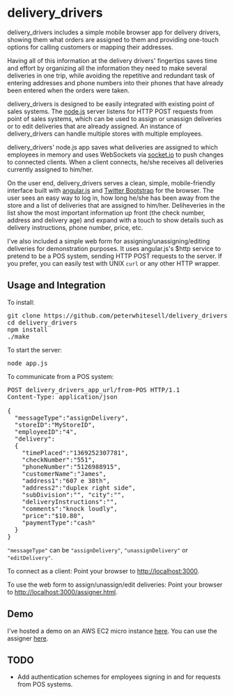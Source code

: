 delivery_drivers
================
delivery_drivers includes a simple mobile browser app for delivery drivers, showing them what orders are assigned to them and providing one-touch options for calling customers or mapping their addresses.

Having all of this information at the delivery drivers' fingertips saves time and effort by organizing all the information they need to make several deliveries in one trip, while avoiding the repetitive and redundant task of entering addresses and phone numbers into their phones that have already been entered when the orders were taken. 

delivery_drivers is designed to be easily integrated with existing point of sales systems. The [node.js](http://nodejs.org/) server listens for HTTP POST requests from point of sales systems, which can be used to assign or unassign deliveries or to edit deliveries that are already assigned. An instance of delivery_drivers can handle multiple stores with multiple employees.

delivery_drivers' node.js app saves what deliveries are assigned to which employees in memory and uses WebSockets via [socket.io](http://socket.io/) to push changes to connected clients. When a client connects, he/she receives all deliveries currently assigned to him/her. 

On the user end, delivery_drivers serves a clean, simple, mobile-friendly interface built with [angular.js](http://angularjs.org/) and [Twitter Bootstrap](http://getbootstrap.com/) for the browser. The user sees an easy way to log in, how long he/she has been away from the store and a list of deliveries that are assigned to him/her. Deliheveries in the list show the most important information up front (the check number, address and delivery age) and expand with a touch to show details such as delivery instructions, phone number, price, etc. 

I've also included a simple web form for assigning/unassigning/editing deliveries for demonstration purposes. It uses angular.js's $http service to pretend to be a POS system, sending HTTP POST requests to the server. If you prefer, you can easily test with UNIX ``curl`` or any other HTTP wrapper. 

Usage and Integration
---------------------
To install:
<pre>
git clone https://github.com/peterwhitesell/delivery_drivers.git
cd delivery_drivers
npm install
./make
</pre>

To start the server:
<pre>
node app.js
</pre>

To communicate from a POS system:
<pre>
POST delivery_drivers_app_url/from-POS HTTP/1.1
Content-Type: application/json

{
  "messageType":"assignDelivery",
  "storeID":"MyStoreID",
  "employeeID":"4",
  "delivery":
  {
    "timePlaced":"1369252307781",
    "checkNumber":"551",
    "phoneNumber":"5126988915",
    "customerName":"James",
    "address1":"607 e 38th",
    "address2":"duplex right side",
    "subDivision":"", "city":"",
    "deliveryInstructions":"",
    "comments":"knock loudly",
    "price":"$10.80",
    "paymentType":"cash"
  }
}
</pre>
``"messageType"`` can be ``"assignDelivery"``, ``"unassignDelivery"`` or ``"editDelivery"``.

To connect as a client:
Point your browser to [http://localhost:3000](http://localhost:3000/).

To use the web form to assign/unassign/edit deliveries:
Point your browser to [http://localhost:3000/assigner.html](http://localhost:3000/assigner.html).

Demo
----
I've hosted a demo on an AWS EC2 micro instance [here](http://ec2-54-209-154-196.compute-1.amazonaws.com:8080/). You can use the assigner [here](http://ec2-54-209-154-196.compute-1.amazonaws.com:8080/assigner.html).

TODO
----
* Add authentication schemes for employees signing in and for requests from POS systems.
